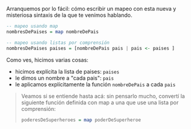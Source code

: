 Arranquemos por lo fácil: cómo escribir un mapeo con esta nueva y misteriosa sintaxis de la que te venímos hablando. 


```haskell
-- mapeo usando map
nombresDePaises = map nombreDePais

-- mapeo usando listas por comprensión
nombresDePaises paises = [nombreDePais pais | pais <- paises ]
```

Como ves, hicimos varias cosas:
  
  * hicimos explícita la lista de paises: `paises`
  * le dimos un nombre a "cada pais": `pais`
  * le aplicamos explícitamente la función `nombreDePais` a cada `pais`

> Veamos si se entiende hasta acá: sin pensarlo mucho, convertí la siguiente función definida con map a una que use una lista por comprensión:
>
> ```haskell
> poderesDeSuperheroes = map poderDeSuperheroe
> ```
